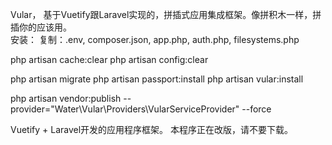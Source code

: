 Vular， 基于Vuetify跟Laravel实现的，拼插式应用集成框架。像拼积木一样，拼插你的应该用。  
安装：
复制：.env, composer.json, app.php, auth.php, filesystems.php

php artisan cache:clear
php artisan config:clear

php artisan migrate
php artisan passport:install
php artisan vular:install

php artisan vendor:publish --provider="Water\Vular\Providers\VularServiceProvider" --force

Vuetify + Laravel开发的应用程序框架。
本程序正在改版，请不要下载。
